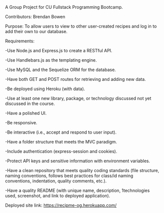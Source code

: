 A Group Project for CU Fullstack Programming Bootcamp.

Contributors: Brendan Bowen

Purpose: To allow users to view to other user-created recipes and log in to add their own to our database.


Requirements:

 -Use Node.js and Express.js to create a RESTful API.
 
 -Use Handlebars.js as the templating engine.
 
 -Use MySQL and the Sequelize ORM for the database.
 
 -Have both GET and POST routes for retrieving and adding new data.
 
 -Be deployed using Heroku (with data).
 
 -Use at least one new library, package, or technology discussed not yet discussed in the course.
 
 -Have a polished UI.
 
 -Be responsive.
 
 -Be interactive (i.e., accept and respond to user input).
 
 -Have a folder structure that meets the MVC paradigm.
 
 -Include authentication (express-session and cookies).
 
 -Protect API keys and sensitive information with environment variables.
 
 -Have a clean repository that meets quality coding standards (file structure, naming conventions, follows best practices for class/id naming conventions, indentation, quality comments, etc.).
 
 -Have a quality README (with unique name, description, 1technologies used, screenshot, and link to deployed application).
 
Deployed site link: https://recipme-og.herokuapp.com/

